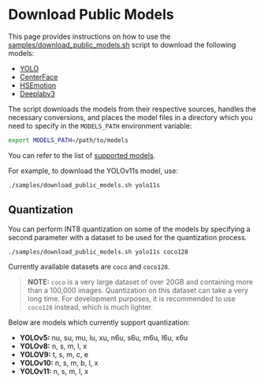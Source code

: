 # Download Public Models

This page provides instructions on how to use the
[samples/download_public_models.sh](https://github.com/open-edge-platform/edge-ai-libraries/tree/main/libraries/dl-streamer/samples/download_public_models.sh)
script to download the following models:

- [YOLO](https://docs.ultralytics.com/models/)
- [CenterFace](https://github.com/Star-Clouds/CenterFace)
- [HSEmotion](https://github.com/av-savchenko/face-emotion-recognition)
- [Deeplabv3](https://github.com/openvinotoolkit/open_model_zoo/blob/master/models/public/deeplabv3/README.md#deeplabv3)

The script downloads the models from their respective sources, handles the
necessary conversions, and places the model files in a directory
which you need to specify in the `MODELS_PATH` environment variable:

```bash
export MODELS_PATH=/path/to/models
```

You can refer to the list of
[supported models](https://github.com/open-edge-platform/edge-ai-libraries/tree/release-1.2.0/libraries/dl-streamer/samples/download_public_models.sh#L20).

For example, to download the YOLOv11s model, use:

```bash
./samples/download_public_models.sh yolo11s
```

## Quantization

You can perform INT8 quantization on some of the models by specifying a
second parameter with a dataset to be used for the quantization process.

```bash
./samples/download_public_models.sh yolo11s coco128
```

Currently available datasets are `coco` and `coco128`.

> **NOTE:** `coco` is a very large dataset of over 20GB and containing more than a
> 100,000 images. Quantization on this dataset can take a very long time.
> For development purposes, it is recommended to use `coco128` instead,
> which is much lighter.

Below are models which currently support quantization:

- **YOLOv5:** nu, su, mu, lu, xu, n6u, s6u, m6u, l6u, x6u
- **YOLOv8:** n, s, m, l, x
- **YOLOV9:** t, s, m, c, e
- **YOLOv10:** n, s, m, b, l, x
- **YOLOv11:** n, s, m, l, x
